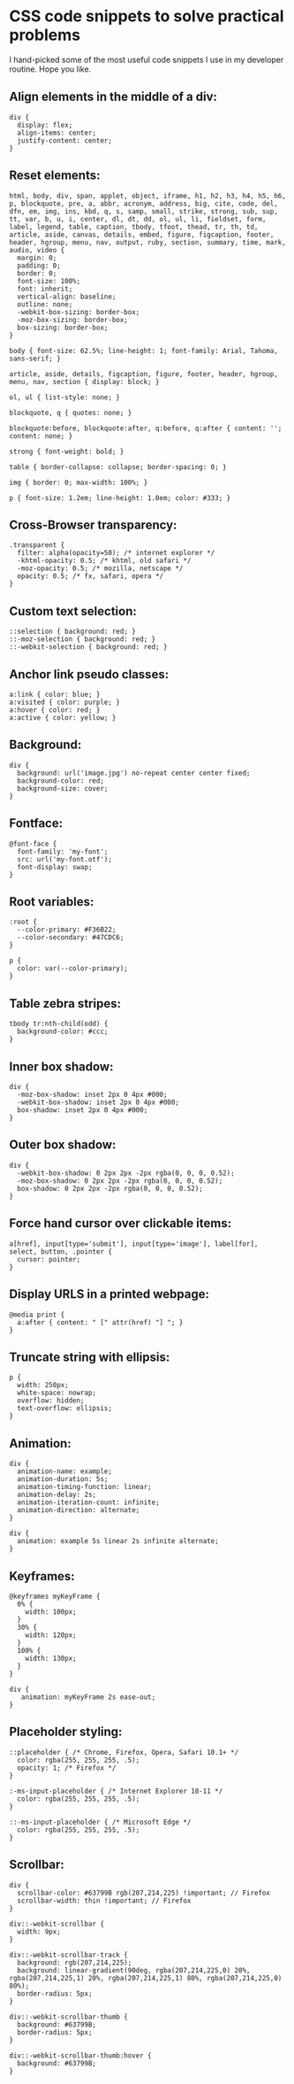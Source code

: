 # CSS code snippets to solve practical problems

I hand-picked some of the most useful code snippets I use in my developer routine. Hope you like.

## Align elements in the middle of a div:

```
div {
  display: flex;
  align-items: center;
  justify-content: center;
}
```

## Reset elements:

```
html, body, div, span, applet, object, iframe, h1, h2, h3, h4, h5, h6, p, blockquote, pre, a, abbr, acronym, address, big, cite, code, del, dfn, em, img, ins, kbd, q, s, samp, small, strike, strong, sub, sup, tt, var, b, u, i, center, dl, dt, dd, ol, ul, li, fieldset, form, label, legend, table, caption, tbody, tfoot, thead, tr, th, td, article, aside, canvas, details, embed, figure, figcaption, footer, header, hgroup, menu, nav, output, ruby, section, summary, time, mark, audio, video {
  margin: 0;
  padding: 0;
  border: 0;
  font-size: 100%;
  font: inherit;
  vertical-align: baseline;
  outline: none;
  -webkit-box-sizing: border-box;
  -moz-box-sizing: border-box;
  box-sizing: border-box;
}

body { font-size: 62.5%; line-height: 1; font-family: Arial, Tahoma, sans-serif; }
 
article, aside, details, figcaption, figure, footer, header, hgroup, menu, nav, section { display: block; }

ol, ul { list-style: none; }
 
blockquote, q { quotes: none; }

blockquote:before, blockquote:after, q:before, q:after { content: ''; content: none; }

strong { font-weight: bold; } 
 
table { border-collapse: collapse; border-spacing: 0; }

img { border: 0; max-width: 100%; }
 
p { font-size: 1.2em; line-height: 1.0em; color: #333; }
```

## Cross-Browser transparency:

```
.transparent {
  filter: alpha(opacity=50); /* internet explorer */
  -khtml-opacity: 0.5; /* khtml, old safari */
  -moz-opacity: 0.5; /* mozilla, netscape */
  opacity: 0.5; /* fx, safari, opera */
}
```

## Custom text selection:
```
::selection { background: red; }
::-moz-selection { background: red; }
::-webkit-selection { background: red; }
```

## Anchor link pseudo classes:
```
a:link { color: blue; }
a:visited { color: purple; }
a:hover { color: red; }
a:active { color: yellow; }
```

## Background:
```
div { 
  background: url('image.jpg') no-repeat center center fixed;
  background-color: red;
  background-size: cover;
}
```

## Fontface:
```
@font-face {
  font-family: 'my-font';
  src: url('my-font.otf');
  font-display: swap;
}
```

## Root variables:
```
:root {
  --color-primary: #F36B22;
  --color-secondary: #47CDC6;
}

p {
  color: var(--color-primary);
}
```

## Table zebra stripes:
```
tbody tr:nth-child(odd) {
  background-color: #ccc;
}
```

## Inner box shadow:
```
div { 
  -moz-box-shadow: inset 2px 0 4px #000;
  -webkit-box-shadow: inset 2px 0 4px #000;
  box-shadow: inset 2px 0 4px #000;
}
```

## Outer box shadow:
```
div { 
  -webkit-box-shadow: 0 2px 2px -2px rgba(0, 0, 0, 0.52);
  -moz-box-shadow: 0 2px 2px -2px rgba(0, 0, 0, 0.52);
  box-shadow: 0 2px 2px -2px rgba(0, 0, 0, 0.52);
}
```

## Force hand cursor over clickable items:
```
a[href], input[type='submit'], input[type='image'], label[for], select, button, .pointer {
  cursor: pointer;
}
```

## Display URLS in a printed webpage:
```
@media print {  
  a:after { content: " [" attr(href) "] "; }  
}
```

## Truncate string with ellipsis:
```
p {
  width: 250px;
  white-space: nowrap;
  overflow: hidden;
  text-overflow: ellipsis;
}
```

## Animation:
```
div {
  animation-name: example;
  animation-duration: 5s;
  animation-timing-function: linear;
  animation-delay: 2s;
  animation-iteration-count: infinite;
  animation-direction: alternate;
}

div {
  animation: example 5s linear 2s infinite alternate;
}
```

## Keyframes:
```
@keyframes myKeyFrame {
  0% {
    width: 100px;
  }
  30% {
    width: 120px;
  }
  100% {
    width: 130px;
  }
}

div {
   animation: myKeyFrame 2s ease-out;
}
```

## Placeholder styling:
```
::placeholder { /* Chrome, Firefox, Opera, Safari 10.1+ */
  color: rgba(255, 255, 255, .5);
  opacity: 1; /* Firefox */
}

:-ms-input-placeholder { /* Internet Explorer 10-11 */
  color: rgba(255, 255, 255, .5);
}

::-ms-input-placeholder { /* Microsoft Edge */
  color: rgba(255, 255, 255, .5);
}
```

## Scrollbar:
```
div {
  scrollbar-color: #63799B rgb(207,214,225) !important; // Firefox
  scrollbar-width: thin !important; // Firefox
}

div::-webkit-scrollbar {
  width: 9px;
}

div::-webkit-scrollbar-track { 
  background: rgb(207,214,225);
  background: linear-gradient(90deg, rgba(207,214,225,0) 20%, rgba(207,214,225,1) 20%, rgba(207,214,225,1) 80%, rgba(207,214,225,0) 80%);
  border-radius: 5px;
}
  
div::-webkit-scrollbar-thumb {
  background: #63799B;
  border-radius: 5px;
}

div::-webkit-scrollbar-thumb:hover {
  background: #63799B; 
}
```
